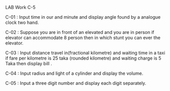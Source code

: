 LAB Work C-5

C-01 : Input time in our and minute and display angle found by a analogue clock two hand.

C-02 : Suppose you are in front of an elevated and you are in person if elevator can accommodate 8 person then in which stunt you can ever the elevator.

C-03 : Input distance travel in(fractional kilometre) and waiting time in a taxi if fare per kilometre is 25 taka (rounded kilometre) and waiting charge is 5 Taka then display bill .

C-04 : Input radius and light of a cylinder and display the volume.

C-05 : Input a three digit number and display each digit separately.
